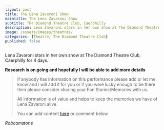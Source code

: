 ```yaml
---
layout: post
title: The Lena Zavaroni Show
maintitle: The Lena Zavaroni Show
subtitle: The Diamond Theatre Club, Caerphilly
description: Lena Zavaroni stars in her own show at The Diamond Theatre Club, Caerphilly for 4 days.
image: /assets/images/theatres/
categories: [Theatre, The Diamond Theatre Club]
published: false
---
```


Lena Zavaroni stars in her own show at The Diamond Theatre Club, Caerphilly for 4 days.

**Research is on going and hopefully I will be able to add more details**
> If anybody has information on this performance please add or let me know and I will add it for you or if you were lucky enough to be there then please consider sharing your Fan Stories/Memories with us.
>
> All information is of value and helps to keep the memories we have of Lena Zavaroni alive.
>
> You can add content [here](https://github.com/FanzOfLenaZavaroni/fanzoflenazavaroni.github.io) or comment below.

<cite>Robcamstone</cite>

